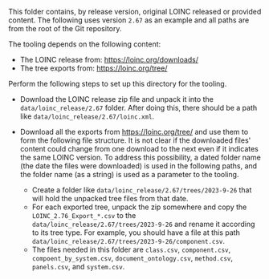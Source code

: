This folder contains, by release version, original LOINC released or provided content. The following uses version `2.67`
as an example and all paths are from the root of the Git repository.

The tooling depends on the following content:

* The LOINC release from: https://loinc.org/downloads/
* The tree exports from: https://loinc.org/tree/

Perform the following steps to set up this directory for the tooling.

* Download the LOINC release zip file and unpack it into the `data/loinc_release/2.67` folder. After doing
  this, there should be a path
  like `data/loinc_release/2.67/loinc.xml`.
* Download all the exports from https://loinc.org/tree/ and use them to form the following file structure. It is not
  clear if the downloaded files' content could change from one download to the next even if it indicates the same LOINC
  version. To address this possibility, a dated folder name (the date the files were downloaded) is used in the
  following paths, and the folder name (as a string) is used as a parameter to the tooling.

    * Create a folder like `data/loinc_release/2.67/trees/2023-9-26` that will hold the unpacked tree files
      from that date.
    * For each exported tree, unpack the zip somewhere and copy the `LOINC_2.76_Export_*.csv` to
      the `data/loinc_release/2.67/trees/2023-9-26` and rename it according to its tree type. For example, you should
      have a file at
      this path `data/loinc_release/2.67/trees/2023-9-26/component.csv`.
    * The files needed in this folder
      are `class.csv`, `component.csv`, `compoent_by_system.csv`, `document_ontology.csv`, `method.csv`, `panels.csv`,
      and `system.csv`.
